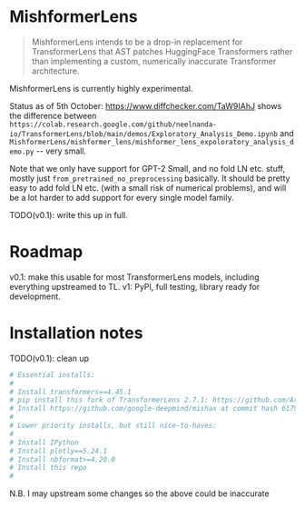 # MishformerLens

> MishformerLens intends to be a drop-in replacement for TransformerLens that AST patches HuggingFace Transformers rather than implementing a custom, numerically inaccurate Transformer architecture.

MishformerLens is currently highly experimental.

Status as of 5th October: https://www.diffchecker.com/TaW9IAhJ shows the difference between `https://colab.research.google.com/github/neelnanda-io/TransformerLens/blob/main/demos/Exploratory_Analysis_Demo.ipynb` and `MishformerLens/mishformer_lens/mishformer_lens_expoloratory_analysis_demo.py` -- very small.

Note that we only have support for GPT-2 Small, and no fold LN etc. stuff, mostly just `from_pretrained_no_preprocessing` basically. It should be pretty easy to add fold LN etc. (with a small risk of numerical problems), and will be a lot harder to add support for every single model family.

TODO(v0.1): write this up in full.

# Roadmap

v0.1: make this usable for most TransformerLens models, including everything upstreamed to TL.
v1: PyPI, full testing, library ready for development.

# Installation notes

TODO(v0.1): clean up

```bash
# Essential installs:
#
# Install transformers==4.45.1
# pip install this fork of TransformerLens 2.7.1: https://github.com/ArthurConmy/TransformerLens/tree/mishformer-lens-changes  # TODO(v0.1): upstream TransformerLens changes
# Install https://github.com/google-deepmind/mishax at commit hash 617972a2f83f14b3b76288477974d95563fe5e7d
#
# Lower priority installs, but still nice-to-haves:
#
# Install IPython
# Install plotly==5.24.1
# Install nbformat>=4.20.0
# Install this repo
#
```

N.B. I may upstream some changes so the above could be inaccurate
